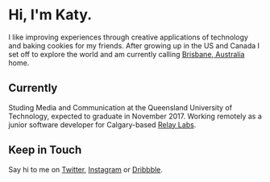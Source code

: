 # Hi, I'm Katy.
I like improving experiences through creative applications of technology and baking cookies for my friends.
After growing up in the US and Canada I set off to explore the world and am currently calling [Brisbane, Australia](https://media.giphy.com/media/E6AKG0k1r2vx6/giphy.gif) home.

## Currently
Studing Media and Communication at the Queensland University of Technology, expected to graduate in November 2017.
Working remotely as a junior software developer for Calgary-based [Relay Labs](https://relaylabs.co).

## Keep in Touch
Say hi to me on [Twitter](https://twitter.com/katyatherholt), [Instagram](https://www.instagram.com/katherholt/) or [Dribbble](https://dribbble.com/katherholt).


